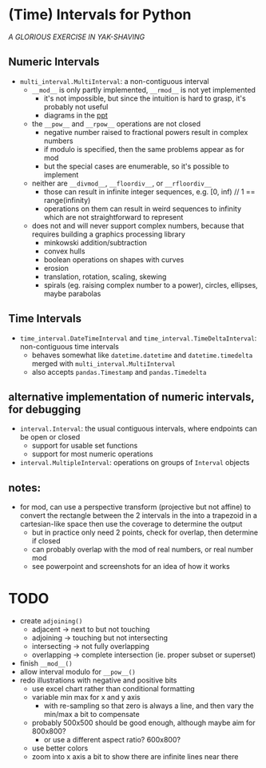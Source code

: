 # (Time) Intervals for Python

*A GLORIOUS EXERCISE IN YAK-SHAVING*

## Numeric Intervals

* `multi_interval.MultiInterval`: a non-contiguous interval
  * `__mod__` is only partly implemented, `__rmod__` is not yet implemented
    * it's not impossible, but since the intuition is hard to grasp, it's probably not useful
    * diagrams in the [ppt](./interval-modulo.pptx)
  * the `__pow__` and `__rpow__` operations are not closed
    * negative number raised to fractional powers result in complex numbers
    * if modulo is specified, then the same problems appear as for mod
    * but the special cases are enumerable, so it's possible to implement
  * neither are `__divmod__`, `__floordiv__`, or `__rfloordiv__`
    * those can result in infinite integer sequences, e.g. [0, inf) // 1 == range(infinity)
    * operations on them can result in weird sequences to infinity which are not straightforward to represent
  * does not and will never support complex numbers, because that requires building a graphics processing library
    * minkowski addition/subtraction
    * convex hulls
    * boolean operations on shapes with curves
    * erosion
    * translation, rotation, scaling, skewing
    * spirals (eg. raising complex number to a power), circles, ellipses, maybe parabolas

## Time Intervals

* `time_interval.DateTimeInterval` and `time_interval.TimeDeltaInterval`: non-contiguous time intervals
  * behaves somewhat like `datetime.datetime` and `datetime.timedelta` merged with `multi_interval.MultiInterval`
  * also accepts `pandas.Timestamp` and `pandas.Timedelta`

## alternative implementation of numeric intervals, for debugging

* `interval.Interval`: the usual contiguous intervals, where endpoints can be open or closed
  * support for usable set functions
  * support for most numeric operations
* `interval.MultipleInterval`: operations on groups of `Interval` objects

## notes:

* for mod, can use a perspective transform (projective but not affine)
  to convert the rectangle between the 2 intervals in the into a trapezoid in a cartesian-like space then use the
  coverage to determine the output
  * but in practice only need 2 points, check for overlap, then determine if closed
  * can probably overlap with the mod of real numbers, or real number mod
  * see powerpoint and screenshots for an idea of how it works

# TODO

* create `adjoining()`
  * adjacent -> next to but not touching
  * adjoining -> touching but not intersecting
  * intersecting -> not fully overlapping
  * overlapping -> complete intersection (ie. proper subset or superset)
* finish `__mod__()`
* allow interval modulo for `__pow__()`
* redo illustrations with negative and positive bits
  * use excel chart rather than conditional formatting
  * variable min max for x and y axis
    * with re-sampling so that zero is always a line, and then vary the min/max a bit to compensate
  * probably 500x500 should be good enough, although maybe aim for 800x800?
    * or use a different aspect ratio? 600x800?
  * use better colors
  * zoom into x axis a bit to show there are infinite lines near there
